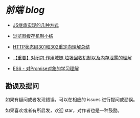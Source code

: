 # _前端 blog_

- [JS继承实现的几种方式](https://github.com/Ray1993/notes/issues/1)

- [浏览器缓存机制小结](https://github.com/Ray1993/notes/issues/2)

- [HTTP状态码301和302重定向理解总结](https://github.com/Ray1993/notes/issues/3)

- [【重要】对闭包 作用域链 垃圾回收机制以及内存泄露的理解](https://github.com/Ray1993/notes/issues/5)

- [ES6 - 对Promise对象的学习理解](https://github.com/Ray1993/notes/issues/6)

## 勘误及提问

如果有疑问或者发现错误，可以在相应的 issues 进行提问或勘误。

如果喜欢或者有所启发，欢迎 star，对作者也是一种鼓励。

